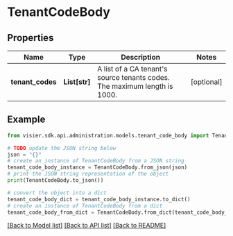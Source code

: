 # TenantCodeBody


## Properties

Name | Type | Description | Notes
------------ | ------------- | ------------- | -------------
**tenant_codes** | **List[str]** | A list of a CA tenant&#39;s source tenants codes. The maximum length is 1000. | [optional] 

## Example

```python
from visier.sdk.api.administration.models.tenant_code_body import TenantCodeBody

# TODO update the JSON string below
json = "{}"
# create an instance of TenantCodeBody from a JSON string
tenant_code_body_instance = TenantCodeBody.from_json(json)
# print the JSON string representation of the object
print(TenantCodeBody.to_json())

# convert the object into a dict
tenant_code_body_dict = tenant_code_body_instance.to_dict()
# create an instance of TenantCodeBody from a dict
tenant_code_body_from_dict = TenantCodeBody.from_dict(tenant_code_body_dict)
```
[[Back to Model list]](../README.md#documentation-for-models) [[Back to API list]](../README.md#documentation-for-api-endpoints) [[Back to README]](../README.md)



